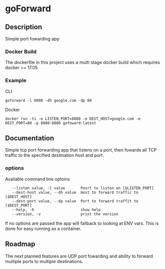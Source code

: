 
# goForward

## Description  
Simple port fowarding app 

### Docker Build
The dockerfile in this project uses a multi stage docker build which requires docker >= 17.05 


### Example  
CLI  
```
goforward -l 8080 -dh google.com -dp 80
```

Docker
```
docker run -ti -e LISTEN_PORT=8080 -e DEST_HOST=google.com -e DEST_PORT=80 -p 8080:8080 gofoward:latest
```

## Documentation
Simple tcp port forwarding app that listens on a port, then fowards all TCP traffic to the specified destination host and port. 
### options
Available command line optoins  

```
   --listen value, -l value       Posrt to listen on [$LISTEN_PORT]
   --dest-host value, --dh value  Host to forward traffic to [$DEST_HOST]
   --dest-port value, --dp value  Port to forward traffit to [$DEST_PORT]
   --help, -h                     show help
   --version, -v                  print the version
```

If no options are passed the app will fallback to looking at ENV vars. This is done for easy running as a container. 

## Roadmap
The next planned features are UDP port fowarding and ability to forward multiple ports to multiple destinations. 